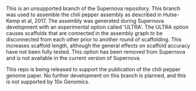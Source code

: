 This is an unsupported branch of the Supernova repository. This branch was used to assemble the chili pepper assembly as described in Hulse-Kemp et al, 2017. The assembly was generated during Supernova development with an experimental option called 'ULTRA'. The ULTRA option causes scaffolds that are connected in the assembly graph to be disconnected from each other prior to another round of scaffolding.  This increases scaffold length, although the general effects on scaffold accuracy have not been fully tested. This option has been removed from Supernova and is not available in the current version of Supernova.

This repo is being released to support the publication of the chili pepper genome paper. No further development on this branch is planned, and this is not supported by 10x Genomics. 
